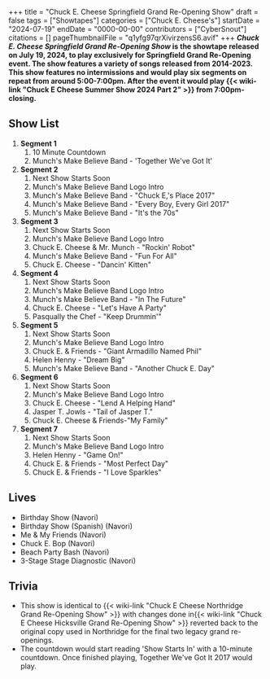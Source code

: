 +++
title = "Chuck E. Cheese Springfield Grand Re-Opening Show"
draft = false
tags = ["Showtapes"]
categories = ["Chuck E. Cheese's"]
startDate = "2024-07-19"
endDate = "0000-00-00"
contributors = ["CyberSnout"]
citations = []
pageThumbnailFile = "q1yfg97qrXivirzensS6.avif"
+++
***Chuck E. Cheese Springfield Grand Re-Opening Show* is the showtape released on July 19, 2024, to play exclusively for Springfield Grand Re-Opening event. The show features a variety of songs released from 2014-2023.
This show features no intermissions and would play six segments on repeat from around 5:00-7:00pm. After the event it would play {{< wiki-link "Chuck E Cheese Summer Show 2024 Part 2" >}} from 7:00pm-closing.**

## Show List

1.  **Segment 1**
    1.  10 Minute Countdown
    2.  Munch's Make Believe Band - 'Together We've Got It'
2.  **Segment 2**
    1.  Next Show Starts Soon
    2.  Munch's Make Believe Band Logo Intro
    3.  Munch's Make Believe Band - "Chuck E,'s Place 2017"
    4.  Munch's Make Believe Band - "Every Boy, Every Girl 2017"
    5.  Munch's Make Believe Band - "It's the 70s"
3.  **Segment 3**
    1.  Next Show Starts Soon
    2.  Munch's Make Believe Band Logo Intro
    3.  Chuck E. Cheese & Mr. Munch - "Rockin' Robot"
    4.  Munch's Make Believe Band - "Fun For All"
    5.  Chuck E. Cheese - "Dancin' Kitten"
4.  **Segment 4**
    1.  Next Show Starts Soon
    2.  Munch's Make Believe Band Logo Intro
    3.  Munch's Make Believe Band - "In The Future"
    4.  Chuck E. Cheese - "Let's Have A Party"
    5.  Pasqually the Chef - "Keep Drummin'"
5.  **Segment 5**
    1.  Next Show Starts Soon
    2.  Munch's Make Believe Band Logo Intro
    3.  Chuck E. & Friends - "Giant Armadillo Named Phil"
    4.  Helen Henny - "Dream Big"
    5.  Munch's Make Believe Band - "Another Chuck E. Day"
6.  **Segment 6**
    1.  Next Show Starts Soon
    2.  Munch's Make Believe Band Logo Intro
    3.  Chuck E. Cheese - "Lend A Helping Hand"
    4.  Jasper T. Jowls - "Tail of Jasper T."
    5.  Chuck E. Cheese & Friends-"My Family"
7.  **Segment 7**
    1.  Next Show Starts Soon
    2.  Munch's Make Believe Band Logo Intro
    3.  Helen Henny - "Game On!"
    4.  Chuck E. & Friends - "Most Perfect Day"
    5.  Chuck E. & Friends - "I Love Sparkles"

## Lives

- Birthday Show (Navori)
- Birthday Show (Spanish) (Navori)
- Me & My Friends (Navori)
- Chuck E. Bop (Navori)
- Beach Party Bash (Navori)
- 3-Stage Stage Diagnostic (Navori)

## Trivia

- This show is identical to {{< wiki-link "Chuck E Cheese Northridge Grand Re-Opening Show" >}} with changes done in{{< wiki-link "Chuck E Cheese Hicksville Grand Re-Opening Show" >}} reverted back to the original copy used in Northridge for the final two legacy grand re-openings.
- The countdown would start reading 'Show Starts In' with a 10-minute countdown. Once finished playing, Together We've Got It 2017 would play.
